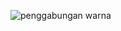 
![penggabungan warna](https://user-images.githubusercontent.com/97661073/162882483-1103a9da-d8a0-4834-b020-8cb41145a00c.png)
